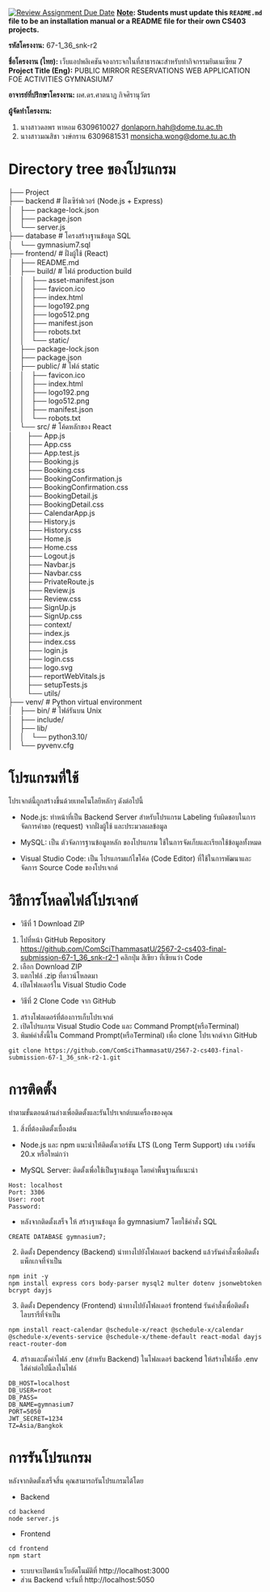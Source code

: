 [![Review Assignment Due Date](https://classroom.github.com/assets/deadline-readme-button-22041afd0340ce965d47ae6ef1cefeee28c7c493a6346c4f15d667ab976d596c.svg)](https://classroom.github.com/a/w8H8oomW)
**<ins>Note</ins>: Students must update this `README.md` file to be an installation manual or a README file for their own CS403 projects.**

**รหัสโครงงาน:** 67-1_36_snk-r2

**ชื่อโครงงาน (ไทย):** เว็บแอปพลิเคชันจองกระจกในที่สาธารณะสำหรับทำกิจกรรมยิมเนเซียม 7
**Project Title (Eng):** PUBLIC MIRROR RESERVATIONS WEB APPLICATION FOE ACTIVITIES GYMNASIUM7

**อาจารย์ที่ปรึกษาโครงงาน:** ผศ.ดร.ศาตนาฏ กิจศิรานุวัตร

**ผู้จัดทำโครงงาน:** 
1.  นางสาวดลพร หาหอม    6309610027  donlaporn.hah@dome.tu.ac.th
2.  นางสาวมณสิชา วงษ์กราน 6309681531  monsicha.wong@dome.tu.ac.th
   

# Directory tree ของโปรแกรม

├── Project<br/>
├── backend  # ฝั่งเซิร์ฟเวอร์ (Node.js + Express)<br/>
│&emsp;├── package-lock.json<br/>
│&emsp;├── package.json<br/>
│&emsp;└── server.js<br/>
├── database  # โครงสร้างฐานข้อมูล SQL<br/>
│&emsp;└── gymnasium7.sql<br/>
├── frontend/  # ฝั่งผู้ใช้ (React)<br/>
│&emsp;├── README.md<br/>
│&emsp;├── build/  # ไฟล์ production build<br/>
│&emsp;│&emsp;├── asset-manifest.json<br/>
│&emsp;│&emsp;├── favicon.ico<br/>
│&emsp;│&emsp;├── index.html<br/>
│&emsp;│&emsp;├── logo192.png<br/>
│&emsp;│&emsp;├── logo512.png<br/>
│&emsp;│&emsp;├── manifest.json<br/>
│&emsp;│&emsp;├── robots.txt<br/>
│&emsp;│&emsp;└── static/<br/>
│&emsp;├── package-lock.json<br/>
│&emsp;├── package.json<br/>
│&emsp;├── public/  # ไฟล์ static<br/>
│&emsp;│&emsp;├── favicon.ico<br/>
│&emsp;│&emsp;├── index.html<br/>
│&emsp;│&emsp;├── logo192.png<br/>
│&emsp;│&emsp;├── logo512.png<br/>
│&emsp;│&emsp;├── manifest.json<br/>
│&emsp;│&emsp;└── robots.txt<br/>
│&emsp;└── src/  # โค้ดหลักของ React<br/>
│&emsp;&emsp;├── App.js<br/>
│&emsp;&emsp;├── App.css<br/>
│&emsp;&emsp;├── App.test.js<br/>
│&emsp;&emsp;├── Booking.js<br/>
│&emsp;&emsp;├── Booking.css<br/>
│&emsp;&emsp;├── BookingConfirmation.js<br/>
│&emsp;&emsp;├── BookingConfirmation.css<br/>
│&emsp;&emsp;├── BookingDetail.js<br/>
│&emsp;&emsp;├── BookingDetail.css<br/>
│&emsp;&emsp;├── CalendarApp.js<br/>
│&emsp;&emsp;├── History.js<br/>
│&emsp;&emsp;├── History.css<br/>
│&emsp;&emsp;├── Home.js<br/>
│&emsp;&emsp;├── Home.css<br/>
│&emsp;&emsp;├── Logout.js<br/>
│&emsp;&emsp;├── Navbar.js<br/>
│&emsp;&emsp;├── Navbar.css<br/>
│&emsp;&emsp;├── PrivateRoute.js<br/>
│&emsp;&emsp;├── Review.js<br/>
│&emsp;&emsp;├── Review.css<br/>
│&emsp;&emsp;├── SignUp.js<br/>
│&emsp;&emsp;├── SignUp.css<br/>
│&emsp;&emsp;├── context/<br/>
│&emsp;&emsp;├── index.js<br/>
│&emsp;&emsp;├── index.css<br/>
│&emsp;&emsp;├── login.js<br/>
│&emsp;&emsp;├── login.css<br/>
│&emsp;&emsp;├── logo.svg<br/>
│&emsp;&emsp;├── reportWebVitals.js<br/>
│&emsp;&emsp;├── setupTests.js<br/>
│&emsp;&emsp;└── utils/<br/>
├── venv/  # Python virtual environment<br/>
│&emsp;├── bin/  # ไฟล์รันบน Unix<br/>
│&emsp;├── include/<br/>
│&emsp;├── lib/<br/>
│&emsp;│&emsp;└── python3.10/<br/>
│&emsp;└── pyvenv.cfg<br/>


# โปรแกรมที่ใช้
โปรเจกต์นี้ถูกสร้างขึ้นด้วยเทคโนโลยีหลักๆ ดังต่อไปนี้

- Node.js: ทำหน้าที่เป็น Backend Server สำหรับโปรแกรม Labeling รับผิดชอบในการจัดการคำขอ (request) จากฝั่งผู้ใช้ และประมวลผลข้อมูล

- MySQL: เป็น ตัวจัดการฐานข้อมูลหลัก ของโปรแกรม ใช้ในการจัดเก็บและเรียกใช้ข้อมูลทั้งหมด

- Visual Studio Code: เป็น โปรแกรมแก้ไขโค้ด (Code Editor) ที่ใช้ในการพัฒนาและจัดการ Source Code ของโปรเจกต์
# วิธีการโหลดไฟล์โปรเจกต์
- วิธีที่ 1 Download ZIP
1. ไปที่หน้า GitHub Repository
https://github.com/ComSciThammasatU/2567-2-cs403-final-submission-67-1_36_snk-r2-1 
คลิกปุ่ม สีเขียว ที่เขียนว่า Code
2. เลือก Download ZIP
3. แตกไฟล์ .zip ที่ดาวน์โหลดมา
4. เปิดโฟลเดอร์ใน Visual Studio Code

- วิธีที่ 2 Clone Code จาก GitHub
1. สร้างโฟลเดอร์ที่ต้องการเก็บโปรเจกต์
2. เปิดโปรแกรม Visual Studio Code และ Command Prompt(หรือTerminal)
3. พิมพ์คำสั่งนี้ใน Command Prompt(หรือTerminal) เพื่อ clone โปรเจกต์จาก GitHub
```
git clone https://github.com/ComSciThammasatU/2567-2-cs403-final-submission-67-1_36_snk-r2-1.git
```
# การติดตั้ง
ทำตามขั้นตอนด้านล่างเพื่อติดตั้งและรันโปรเจกต์บนเครื่องของคุณ

1. สิ่งที่ต้องติดตั้งเบื้องต้น
- Node.js และ npm แนะนำให้ติดตั้งเวอร์ชัน LTS (Long Term Support) เช่น เวอร์ชัน 20.x หรือใหม่กว่า

- MySQL Server: ติดตั้งเพื่อใช้เป็นฐานข้อมูล โดยค่าพื้นฐานที่แนะนำ
```
Host: localhost
Port: 3306
User: root
Password: 
```
- หลังจากติดตั้งเสร็จ ให้ สร้างฐานข้อมูล ชื่อ gymnasium7 โดยใช้คำสั่ง SQL
```
CREATE DATABASE gymnasium7;
```
2. ติดตั้ง Dependency (Backend)
นำทางไปยังโฟลเดอร์ backend
แล้วรันคำสั่งเพื่อติดตั้งแพ็กเกจที่จำเป็น
```
npm init -y
npm install express cors body-parser mysql2 multer dotenv jsonwebtoken bcrypt dayjs
```
3. ติดตั้ง Dependency (Frontend)
นำทางไปยังโฟลเดอร์ frontend
รันคำสั่งเพื่อติดตั้งไลบรารีที่จำเป็น
```
npm install react-calendar @schedule-x/react @schedule-x/calendar @schedule-x/events-service @schedule-x/theme-default react-modal dayjs react-router-dom
```
4. สร้างและตั้งค่าไฟล์ .env (สำหรับ Backend)
ในโฟลเดอร์ backend ให้สร้างไฟล์ชื่อ .env
ใส่ค่าต่อไปนี้ลงในไฟล์
```
DB_HOST=localhost
DB_USER=root
DB_PASS=
DB_NAME=gymnasium7
PORT=5050
JWT_SECRET=1234
TZ=Asia/Bangkok
```
# การรันโปรแกรม
หลังจากติดตั้งเสร็จสิ้น คุณสามารถรันโปรแกรมได้โดย
- Backend
```
cd backend
node server.js
```
- Frontend
```
cd frontend
npm start
```
- ระบบจะเปิดหน้าเว็บอัตโนมัติที่ http://localhost:3000
- ส่วน Backend จะรันที่ http://localhost:5050

